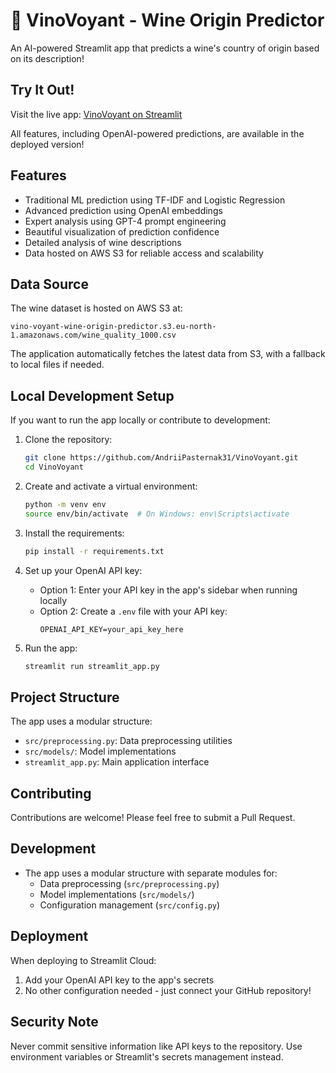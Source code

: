 # 🍷 VinoVoyant - Wine Origin Predictor

An AI-powered Streamlit app that predicts a wine's country of origin based on its description!

## Try It Out!

Visit the live app: [VinoVoyant on Streamlit](https://vinovoyant.streamlit.app)

All features, including OpenAI-powered predictions, are available in the deployed version!

## Features

- Traditional ML prediction using TF-IDF and Logistic Regression
- Advanced prediction using OpenAI embeddings
- Expert analysis using GPT-4 prompt engineering
- Beautiful visualization of prediction confidence
- Detailed analysis of wine descriptions
- Data hosted on AWS S3 for reliable access and scalability

## Data Source

The wine dataset is hosted on AWS S3 at:
```
vino-voyant-wine-origin-predictor.s3.eu-north-1.amazonaws.com/wine_quality_1000.csv
```
The application automatically fetches the latest data from S3, with a fallback to local files if needed.

## Local Development Setup

If you want to run the app locally or contribute to development:

1. Clone the repository:
   ```bash
   git clone https://github.com/AndriiPasternak31/VinoVoyant.git
   cd VinoVoyant
   ```

2. Create and activate a virtual environment:
   ```bash
   python -m venv env
   source env/bin/activate  # On Windows: env\Scripts\activate
   ```

3. Install the requirements:
   ```bash
   pip install -r requirements.txt
   ```

4. Set up your OpenAI API key:
   - Option 1: Enter your API key in the app's sidebar when running locally
   - Option 2: Create a `.env` file with your API key:
     ```
     OPENAI_API_KEY=your_api_key_here
     ```

5. Run the app:
   ```bash
   streamlit run streamlit_app.py
   ```

## Project Structure

The app uses a modular structure:
- `src/preprocessing.py`: Data preprocessing utilities
- `src/models/`: Model implementations
- `streamlit_app.py`: Main application interface

## Contributing

Contributions are welcome! Please feel free to submit a Pull Request.

## Development

- The app uses a modular structure with separate modules for:
  - Data preprocessing (`src/preprocessing.py`)
  - Model implementations (`src/models/`)
  - Configuration management (`src/config.py`)

## Deployment

When deploying to Streamlit Cloud:
1. Add your OpenAI API key to the app's secrets
2. No other configuration needed - just connect your GitHub repository!

## Security Note

Never commit sensitive information like API keys to the repository. Use environment variables or Streamlit's secrets management instead.
